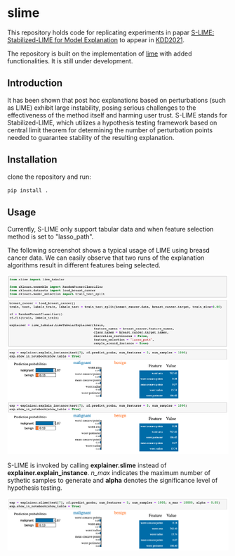 # slime

This repository holds code for replicating experiments in papar [S-LIME: Stabilized-LIME for Model Explanation]() to appear in [KDD2021](https://www.kdd.org/kdd2021/). 

The repository is built on the implementation of [lime](https://github.com/marcotcr/lime) with added functionalities. It is still under development. 

## Introduction

It has been shown that post hoc explanations based on perturbations (such as LIME) exhibit large instability, posing serious challenges to the effectiveness of the method itself and harming user trust. S-LIME stands for Stabilized-LIME, which utilizes a hypothesis testing framework based on central limit theorem for determining the number of perturbation points needed to guarantee stability of the resulting explanation. 

## Installation

clone the repository and run:

```sh
pip install .
```

## Usage

Currently, S-LIME only support tabular data and when feature selection method is set to "lasso_path".

The following screenshot shows a typical usage of LIME using breasd cancer data. We can easily observe that two runs of the explanation algorithms result in different features being selected.

![demo1](doc/images/demo1.png)

S-LIME is invoked by calling **explainer.slime** instead of **explainer.explain_instance**. *n_max* indicates the maximum number of sythetic samples to generate and **alpha** denotes the significance level of hypothesis testing. 

![demo2](doc/images/demo2.png)
